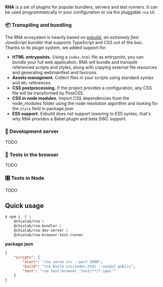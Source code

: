**RNA** is a set of plugins for popular bundlers, servers and test runners. It can be used programmatically in your configuration or via the pluggable `rna` cli.

### 📦 Transpiling and bundling

The RNA ecosystem is heavily based on [esbuild](https://esbuild.github.io/), *an extremely fast JavaScript bundler* that supports TypeScript and CSS out of the box. Thanks to its plugin system, we added support for:

* **HTML entrypoints.** Using a `index.html` file as entrypoint, you can bundle your full web application. RNA will bundle and transpile referenced scripts and styles, along with copying external file resources and generating webmanifest and favicons.
* **Assets managment.** Collect files in your scripts using standard syntax and `URL` references.
* **CSS postprocessing.** If the project provides a configuration, any CSS file will be transformed by PostCSS.
* **CSS in node modules.** Import CSS dependencies from the node_modules folder using the node resolution algorithm and looking for the `style` field in package.json.
* **ES5 support.** Esbuild does not support lowering to ES5 syntax, that's why RNA provides a Babel plugin and beta SWC support.

### 🚀 Development server

TODO

### 🧭 Tests in the browser

TODO

### 🎛 Tests in Node

TODO

## Quick usage

```sh
$ npm i -D \
    @chialab/rna \
    @chialab/rna-bundler \
    @chialab/rna-dev-server \
    @chialab/rna-browser-test-runner
```

**package.json**
```json
{
    "scripts": {
        "start": "rna serve src --port 3000",
        "build": "rna build src/index.html --output public",
        "test": "rna test:browser 'test/**/*.spec'"
    }
}

